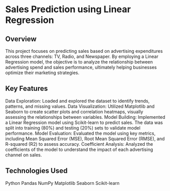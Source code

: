 # Sales Prediction using Linear Regression

## Overview
This project focuses on predicting sales based on advertising expenditures across three channels: TV, Radio, and Newspaper. By employing a Linear Regression model, the objective is to analyze the relationship between advertising spend and sales performance, ultimately helping businesses optimize their marketing strategies.

## Key Features
  Data Exploration: Loaded and explored the dataset to identify trends, patterns, and missing values.
  Data Visualization: Utilized Matplotlib and Seaborn to create scatter plots and correlation heatmaps, visually assessing the relationships between variables.
  Model Building: Implemented a Linear Regression model using Scikit-learn to predict sales. The data was split into training (80%) and testing (20%) sets to validate model performance.
  Model Evaluation: Evaluated the model using key metrics, including Mean Squared Error (MSE), Root Mean Squared Error (RMSE), and R-squared (R2) to assess accuracy.
  Coefficient Analysis: Analyzed the coefficients of the model to understand the impact of each advertising channel on sales.

## Technologies Used
  Python
  Pandas
  NumPy
  Matplotlib
  Seaborn
  Scikit-learn
